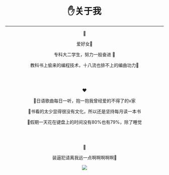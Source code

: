 <span style="text-align:center;">

#  :raised_hand:关于我 

---

:woman:

爱好女:speech_balloon:

专科大二学生，努力一般奋进 :speech_balloon:

教科书上偷来的编程技术，十八流也排不上的编曲功力:speech_balloon:

<br>

<br>

:heart:

 :speech_balloon:日语歌曲每日一听，抱一抱我曾经爱的不得了的v家

:speech_balloon:书看的太少显得很没有文化，所以还是坚持每月读一本书

:speech_balloon:假期一天花在键盘上的时间没有80%也有79%，除了睡觉

<br>

<br>

:anger:

装逼犯请离我远一点啊啊啊啊啊:speech_balloon:

<image src="/images/访客足迹.png"></image><span id="busuanzi_container_site_pv" style="color:#3F51B5"> <span id="busuanzi_value_site_pv"></span></span>

</span>

